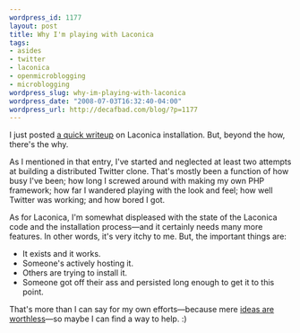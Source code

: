 ```yaml
--- 
wordpress_id: 1177
layout: post
title: Why I'm playing with Laconica
tags: 
- asides
- twitter
- laconica
- openmicroblogging
- microblogging
wordpress_slug: why-im-playing-with-laconica
wordpress_date: "2008-07-03T16:32:40-04:00"
wordpress_url: http://decafbad.com/blog/?p=1177
---
```

I just posted [a quick writeup][howto] on Laconica installation.  But, beyond the how, there's the why.  

As I mentioned in that entry, I've started and neglected at least two attempts at building a distributed Twitter clone.  That's mostly been a function of how busy I've been; how long I screwed around with making my own PHP framework; how far I wandered playing with the look and feel; how well Twitter was working; and how bored I got.

As for Laconica, I'm somewhat displeased with the state of the Laconica code and the installation process—and it certainly needs many more features.  In other words, it's very itchy to me.  But, the important things are:

* It exists and it works.
* Someone's actively hosting it.
* Others are trying to install it.
* Someone got off their ass and persisted long enough to get it to this point.

That's more than I can say for my own efforts—because mere [ideas are worthless](http://decafbad.com/blog/2002/08/26/ooobeh)—so maybe I can find a way to help. :)

[howto]: http://decafbad.com/blog/2008/07/03/getting-laconica-up-and-running
